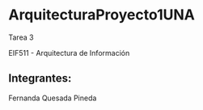 # ArquitecturaProyecto1UNA
 
Tarea 3

EIF511 - Arquitectura de Información

## Integrantes:

Fernanda Quesada Pineda


